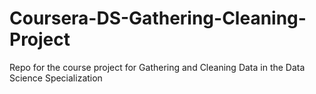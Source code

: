 # Coursera-DS-Gathering-Cleaning-Project
Repo for the course project for Gathering and Cleaning Data in the Data Science Specialization
